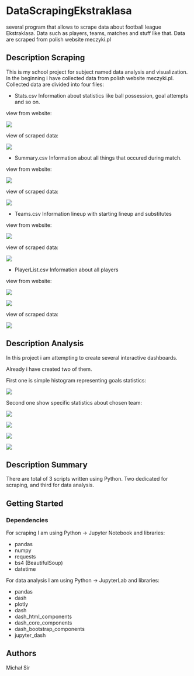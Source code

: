 # DataScrapingEkstraklasa

several program that allows to scrape data about football league Ekstraklasa. Data such as players, teams, matches and stuff like that. Data are scraped from polish website meczyki.pl

## Description Scraping

This is my school project for subject named data analysis and visualization. In the beginning i have collected data from polish website meczyki.pl. Collected data are divided into four files: 
* Stats.csv       Information about statistics like ball possession, goal attempts and so on. 

view from website:

![](imagesRedme/statsWebsite.png)

view of scraped data:

![](imagesRedme/statsScraped.png)

* Summary.csv     Information about all things that occured during match. 

view from website:

![](imagesRedme/summaryWebsite.png)

view of scraped data:

![](imagesRedme/summaryScraped.png)

* Teams.csv       Information lineup with starting lineup and substitutes

view from website:

![](imagesRedme/teamsWebsite.png)

view of scraped data:

![](imagesRedme/teamsScraped.png)

* PlayerList.csv  Information about all players

view from website:

![](imagesRedme/playersWebsite.png)

![](imagesRedme/playerExample.png)

view of scraped data:

![](imagesRedme/playersScraped.png)

## Description Analysis
In this project i am attempting to create several interactive dashboards. 

Already i have created two of them. 

First one is simple histogram representing goals statistics:

![](imagesRedme/DashBoard1.png)

Second one show specific statistics about chosen team:

![](imagesRedme/DashBoard2_1.png)

![](imagesRedme/DashBoard2_2.png)

![](imagesRedme/DashBoard2_3.png)

![](imagesRedme/DashBoard2_4.png)




## Description Summary
There are total of 3 scripts written using Python. Two dedicated for scraping, and third for data analysis. 

## Getting Started

### Dependencies
For scraping I am using Python -> Jupyter Notebook and libraries:

* pandas
* numpy
* requests
* bs4 (BeautifulSoup)
* datetime

For data analysis I am using Python -> JupyterLab and libraries:
* pandas
* dash
* plotly
* dash
* dash_html_components
* dash_core_components
* dash_bootstrap_components
* jupyter_dash

## Authors
Michał Sir
